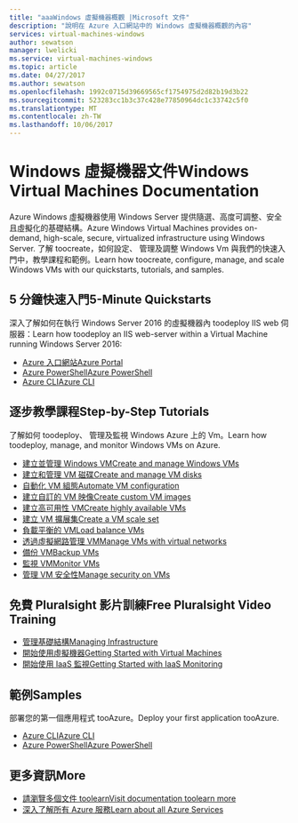 ```yaml
---
title: "aaaWindows 虛擬機器概觀 |Microsoft 文件"
description: "說明在 Azure 入口網站中的 Windows 虛擬機器概觀的內容"
services: virtual-machines-windows
author: sewatson
manager: lwelicki
ms.service: virtual-machines-windows
ms.topic: article
ms.date: 04/27/2017
ms.author: sewatson
ms.openlocfilehash: 1992c0715d39669565cf1754975d2d82b19d3b22
ms.sourcegitcommit: 523283cc1b3c37c428e77850964dc1c33742c5f0
ms.translationtype: MT
ms.contentlocale: zh-TW
ms.lasthandoff: 10/06/2017
---
```

# <a name="windows-virtual-machines-documentation"></a><span data-ttu-id="3320c-103">Windows 虛擬機器文件</span><span class="sxs-lookup"><span data-stu-id="3320c-103">Windows Virtual Machines Documentation</span></span>

<span data-ttu-id="3320c-104">Azure Windows 虛擬機器使用 Windows Server 提供隨選、高度可調整、安全且虛擬化的基礎結構。</span><span class="sxs-lookup"><span data-stu-id="3320c-104">Azure Windows Virtual Machines provides on-demand, high-scale, secure, virtualized infrastructure using Windows Server.</span></span> <span data-ttu-id="3320c-105">了解 toocreate，如何設定、 管理及調整 Windows Vm 與我們的快速入門中，教學課程和範例。</span><span class="sxs-lookup"><span data-stu-id="3320c-105">Learn how toocreate, configure, manage, and scale Windows VMs with our quickstarts, tutorials, and samples.</span></span>

## <a name="5-minute-quickstarts"></a><span data-ttu-id="3320c-106">5 分鐘快速入門</span><span class="sxs-lookup"><span data-stu-id="3320c-106">5-Minute Quickstarts</span></span>

<span data-ttu-id="3320c-107">深入了解如何在執行 Windows Server 2016 的虛擬機器內 toodeploy IIS web 伺服器：</span><span class="sxs-lookup"><span data-stu-id="3320c-107">Learn how toodeploy an IIS web-server within a Virtual Machine running Windows Server 2016:</span></span>

- [<span data-ttu-id="3320c-108">Azure 入口網站</span><span class="sxs-lookup"><span data-stu-id="3320c-108">Azure Portal</span></span>](/azure/virtual-machines/virtual-machines-windows-quick-create-portal?toc=%2fazure%2fvirtual-machines%2fwindows%2ftoc.json)
- [<span data-ttu-id="3320c-109">Azure PowerShell</span><span class="sxs-lookup"><span data-stu-id="3320c-109">Azure PowerShell</span></span>](/azure/virtual-machines/virtual-machines-windows-quick-create-powershell?toc=%2fazure%2fvirtual-machines%2fwindows%2ftoc.json)
- [<span data-ttu-id="3320c-110">Azure CLI</span><span class="sxs-lookup"><span data-stu-id="3320c-110">Azure CLI</span></span>](/azure/virtual-machines/virtual-machines-windows-quick-create-cli?toc=%2fazure%2fvirtual-machines%2fwindows%2ftoc.json)

## <a name="step-by-step-tutorials"></a><span data-ttu-id="3320c-111">逐步教學課程</span><span class="sxs-lookup"><span data-stu-id="3320c-111">Step-by-Step Tutorials</span></span>

<span data-ttu-id="3320c-112">了解如何 toodeploy、 管理及監視 Windows Azure 上的 Vm。</span><span class="sxs-lookup"><span data-stu-id="3320c-112">Learn how toodeploy, manage, and monitor Windows VMs on Azure.</span></span>

- [<span data-ttu-id="3320c-113">建立並管理 Windows VM</span><span class="sxs-lookup"><span data-stu-id="3320c-113">Create and manage Windows VMs</span></span>](/azure/virtual-machines/windows/tutorial-manage-vm)
- [<span data-ttu-id="3320c-114">建立和管理 VM 磁碟</span><span class="sxs-lookup"><span data-stu-id="3320c-114">Create and manage VM disks</span></span>](/azure/virtual-machines/windows/tutorial-manage-data-disk)
- [<span data-ttu-id="3320c-115">自動化 VM 組態</span><span class="sxs-lookup"><span data-stu-id="3320c-115">Automate VM configuration</span></span>](/azure/virtual-machines/windows/tutorial-automate-vm-deployment)
- [<span data-ttu-id="3320c-116">建立自訂的 VM 映像</span><span class="sxs-lookup"><span data-stu-id="3320c-116">Create custom VM images</span></span>](/azure/virtual-machines/windows/tutorial-custom-images)
- [<span data-ttu-id="3320c-117">建立高可用性 VM</span><span class="sxs-lookup"><span data-stu-id="3320c-117">Create highly available VMs</span></span>](/azure/virtual-machines/windows/tutorial-availability-sets)
- [<span data-ttu-id="3320c-118">建立 VM 擴展集</span><span class="sxs-lookup"><span data-stu-id="3320c-118">Create a VM scale set</span></span>](/azure/virtual-machines/windows/tutorial-create-vmss)
- [<span data-ttu-id="3320c-119">負載平衡的 VM</span><span class="sxs-lookup"><span data-stu-id="3320c-119">Load balance VMs</span></span>](/azure/virtual-machines/windows/tutorial-load-balancer)
- [<span data-ttu-id="3320c-120">透過虛擬網路管理 VM</span><span class="sxs-lookup"><span data-stu-id="3320c-120">Manage VMs with virtual networks</span></span>](/azure/virtual-machines/windows/tutorial-virtual-network)
- [<span data-ttu-id="3320c-121">備份 VM</span><span class="sxs-lookup"><span data-stu-id="3320c-121">Backup VMs</span></span>](/azure/virtual-machines/windows/tutorial-backup-vms)
- [<span data-ttu-id="3320c-122">監視 VM</span><span class="sxs-lookup"><span data-stu-id="3320c-122">Monitor VMs</span></span>](/azure/virtual-machines/windows/tutorial-monitoring)
- [<span data-ttu-id="3320c-123">管理 VM 安全性</span><span class="sxs-lookup"><span data-stu-id="3320c-123">Manage security on VMs</span></span>](/azure/virtual-machines/windows/tutorial-azure-security)


## <a name="free-pluralsight-video-training"></a><span data-ttu-id="3320c-124">免費 Pluralsight 影片訓練</span><span class="sxs-lookup"><span data-stu-id="3320c-124">Free Pluralsight Video Training</span></span>

- [<span data-ttu-id="3320c-125">管理基礎結構</span><span class="sxs-lookup"><span data-stu-id="3320c-125">Managing Infrastructure</span></span>](https://www.pluralsight.com/courses/managing-infrastructure-microsoft-azure-getting-started?twoid=d6abac77-7dcc-4d33-9e03-f85e78989f02)
- [<span data-ttu-id="3320c-126">開始使用虛擬機器</span><span class="sxs-lookup"><span data-stu-id="3320c-126">Getting Started with Virtual Machines</span></span>](https://www.pluralsight.com/courses/azure-vms-getting-started?twoid=d6abac77-7dcc-4d33-9e03-f85e78989f02)
- [<span data-ttu-id="3320c-127">開始使用 IaaS 監視</span><span class="sxs-lookup"><span data-stu-id="3320c-127">Getting Started with IaaS Monitoring</span></span>](https://www.pluralsight.com/courses/azure-iaas-monitoring-management-getting-started?twoid=d6abac77-7dcc-4d33-9e03-f85e78989f02")

## <a name="samples"></a><span data-ttu-id="3320c-128">範例</span><span class="sxs-lookup"><span data-stu-id="3320c-128">Samples</span></span>

<span data-ttu-id="3320c-129">部署您的第一個應用程式 tooAzure。</span><span class="sxs-lookup"><span data-stu-id="3320c-129">Deploy your first application tooAzure.</span></span>

- [<span data-ttu-id="3320c-130">Azure CLI</span><span class="sxs-lookup"><span data-stu-id="3320c-130">Azure CLI</span></span>](/azure/virtual-machines/virtual-machines-windows-cli-samples?toc=%2fazure%2fvirtual-machines%2fwindows%2ftoc.json)
- [<span data-ttu-id="3320c-131">Azure PowerShell</span><span class="sxs-lookup"><span data-stu-id="3320c-131">Azure PowerShell</span></span>](/azure/virtual-machines/virtual-machines-windows-powershell-samples?toc=%2fazure%2fvirtual-machines%2fwindows%2ftoc.json)

## <a name="more"></a><span data-ttu-id="3320c-132">更多資訊</span><span class="sxs-lookup"><span data-stu-id="3320c-132">More</span></span>

- [<span data-ttu-id="3320c-133">請瀏覽多個文件 toolearn</span><span class="sxs-lookup"><span data-stu-id="3320c-133">Visit documentation toolearn more</span></span>](/azure/virtual-machines/windows/index)
- [<span data-ttu-id="3320c-134">深入了解所有 Azure 服務</span><span class="sxs-lookup"><span data-stu-id="3320c-134">Learn about all Azure Services</span></span>](https://aka.ms/j3wr7y)